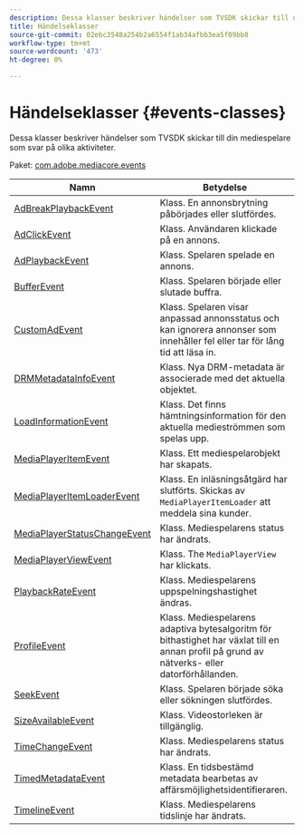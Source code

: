 ```yaml
---
description: Dessa klasser beskriver händelser som TVSDK skickar till din mediespelare som svar på olika aktiviteter.
title: Händelseklasser
source-git-commit: 02ebc3548a254b2a6554f1ab34afbb3ea5f09bb8
workflow-type: tm+mt
source-wordcount: '473'
ht-degree: 0%

---
```


# Händelseklasser {#events-classes}

Dessa klasser beskriver händelser som TVSDK skickar till din mediespelare som svar på olika aktiviteter.

Paket: [com.adobe.mediacore.events](https://help.adobe.com/en_US/primetime/api/psdk/asdoc-dhls_1.4/com/adobe/mediacore/events/package-detail.html)

| Namn | Betydelse |
|---|---|
| [AdBreakPlaybackEvent](https://help.adobe.com/en_US/primetime/api/psdk/asdoc-dhls_1.4/com/adobe/mediacore/events/AdBreakPlaybackEvent.html) | Klass. En annonsbrytning påbörjades eller slutfördes. |
| [AdClickEvent](https://help.adobe.com/en_US/primetime/api/psdk/asdoc-dhls_1.4/com/adobe/mediacore/events/AdClickEvent.html) | Klass. Användaren klickade på en annons. |
| [AdPlaybackEvent](https://help.adobe.com/en_US/primetime/api/psdk/asdoc-dhls_1.4/com/adobe/mediacore/events/AdPlaybackEvent.html) | Klass. Spelaren spelade en annons. |
| [BufferEvent](https://help.adobe.com/en_US/primetime/api/psdk/asdoc-dhls_1.4/com/adobe/mediacore/events/BufferEvent.html) | Klass. Spelaren började eller slutade buffra. |
| [CustomAdEvent](https://experienceleague.adobe.com/docs/primetime/programming/tvsdk-1-4-for-desktop-hls/advertising/custom-ads/r-psdk-dhls-1.4-custom-ad-events.html?lang=en) | Klass. Spelaren visar anpassad annonsstatus och kan ignorera annonser som innehåller fel eller tar för lång tid att läsa in. |
| [DRMMetadataInfoEvent](https://help.adobe.com/en_US/primetime/api/psdk/asdoc-dhls_1.4/com/adobe/mediacore/events/DRMMetadataInfoEvent.html) | Klass. Nya DRM-metadata är associerade med det aktuella objektet. |
| [LoadInformationEvent](https://help.adobe.com/en_US/primetime/api/psdk/asdoc-dhls_1.4/com/adobe/mediacore/events/LoadInformationEvent.html) | Klass. Det finns hämtningsinformation för den aktuella medieströmmen som spelas upp. |
| [MediaPlayerItemEvent](https://help.adobe.com/en_US/primetime/api/psdk/asdoc-dhls_1.4/com/adobe/mediacore/events/MediaPlayerItemEvent.html) | Klass. Ett mediespelarobjekt har skapats. |
| [MediaPlayerItemLoaderEvent](https://help.adobe.com/en_US/primetime/api/psdk/asdoc-dhls_1.4/com/adobe/mediacore/events/MediaPlayerItemLoaderEvent.html) | Klass. En inläsningsåtgärd har slutförts. Skickas av `MediaPlayerItemLoader` att meddela sina kunder. |
| [MediaPlayerStatusChangeEvent](https://help.adobe.com/en_US/primetime/api/psdk/asdoc-dhls_1.4/com/adobe/mediacore/events/MediaPlayerStatusChangeEvent.html) | Klass. Mediespelarens status har ändrats. |
| [MediaPlayerViewEvent](https://help.adobe.com/en_US/primetime/api/psdk/asdoc-dhls_1.4/com/adobe/mediacore/events/MediaPlayerViewEvent.html) | Klass. The `MediaPlayerView` har klickats. |
| [PlaybackRateEvent](https://help.adobe.com/en_US/primetime/api/psdk/asdoc-dhls_1.4/com/adobe/mediacore/events/PlaybackRateEvent.html) | Klass. Mediespelarens uppspelningshastighet ändras. |
| [ProfileEvent](https://help.adobe.com/en_US/primetime/api/psdk/asdoc-dhls_1.4/com/adobe/mediacore/events/ProfileEvent.html) | Klass. Mediespelarens adaptiva bytesalgoritm för bithastighet har växlat till en annan profil på grund av nätverks- eller datorförhållanden. |
| [SeekEvent](https://help.adobe.com/en_US/primetime/api/psdk/asdoc-dhls_1.4/com/adobe/mediacore/events/SeekEvent.html) | Klass. Spelaren började söka eller sökningen slutfördes. |
| [SizeAvailableEvent](https://help.adobe.com/en_US/primetime/api/psdk/asdoc-dhls_1.4/com/adobe/mediacore/events/SizeAvailableEvent.html) | Klass. Videostorleken är tillgänglig. |
| [TimeChangeEvent](https://help.adobe.com/en_US/primetime/api/psdk/asdoc-dhls_1.4/com/adobe/mediacore/events/TimeChangeEvent.html) | Klass. Mediespelarens status har ändrats. |
| [TimedMetadataEvent](https://help.adobe.com/en_US/primetime/api/psdk/asdoc-dhls_1.4/com/adobe/mediacore/events/TimedMetadataEvent.html) | Klass. En tidsbestämd metadata bearbetas av affärsmöjlighetsidentifieraren. |
| [TimelineEvent](https://help.adobe.com/en_US/primetime/api/psdk/asdoc-dhls_1.4/com/adobe/mediacore/events/TimelineEvent.html) | Klass. Mediespelarens tidslinje har ändrats. |
